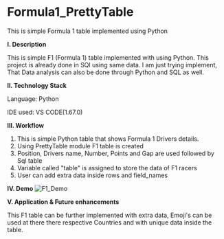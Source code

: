 # Formula1_PrettyTable
This is simple Formula 1 table implemented using Python 

**I. Description**

This is simple F1 (Formula 1) table implemented with using Python. This project is already done in SQl using same data. 
I am just trying implement, That Data analysis can also be done through Python and SQL as well.

**II. Technology Stack**

Language: Python

IDE used: VS CODE(1.67.0)


**III. Workflow**

1. This is simple Python table that shows Formula 1 Drivers details.
2. Using PrettyTable module F1 table is created
3. Position, Drivers name, Number, Points and Gap are used followed by Sql table
4. Variable called "table" is assigned to store the data of F1 racers
5. User can add extra data inside rows and field_names


**IV. Demo**
![F1_Demo](https://user-images.githubusercontent.com/99798157/188137459-e63a950a-0721-439b-97f8-083a88507619.JPG)


**V. Application & Future enhancements**

This F1 table can be further implemented with extra data, 
Emoji's can be used at there there respective Countries and with unique data inside the table.

